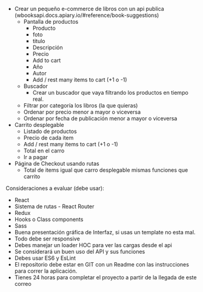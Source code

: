 - Crear un pequeño e-commerce de libros con un api publica (wbooksapi.docs.apiary.io/#reference/book-suggestions)
  - Pantalla de productos
    - Producto
    - foto
    - titulo
    - Descripción
    - Precio
    - Add to cart
    - Año
    - Autor
    - Add / rest many items to cart (+1 o -1)
  - Buscador
    - Crear un buscador que vaya filtrando los productos en tiempo real.
  - Filtrar por categoría los libros (la que quieras)
  - Ordenar por precio menor a mayor o viceversa
  - Ordenar por fecha de publicación menor a mayor o viceversa
- Carrito desplegable
  - Listado de productos
  - Precio de cada item
  - Add / rest many items to cart (+1 o -1)
  - Total en el carro
  - Ir a pagar
- Página de Checkout usando rutas
  - Total de items igual que carro desplegable mismas funciones que carrito

Consideraciones a evaluar (debe usar):

- React
- Sistema de rutas - React Router
- Redux
- Hooks o Class components
- Sass
- Buena presentación gráfica de Interfaz, si usas un template no esta mal.
- Todo debe ser responsive
- Debes manejar un loader HOC para ver las cargas desde el api
- Se considerará un buen uso del API y sus funciones
- Debes usar ES6 y EsLint
- El repositorio debe estar en GIT con un Readme con las instrucciones para correr la aplicación.
- Tienes 24 horas para completar el proyecto a partir de la llegada de este correo
